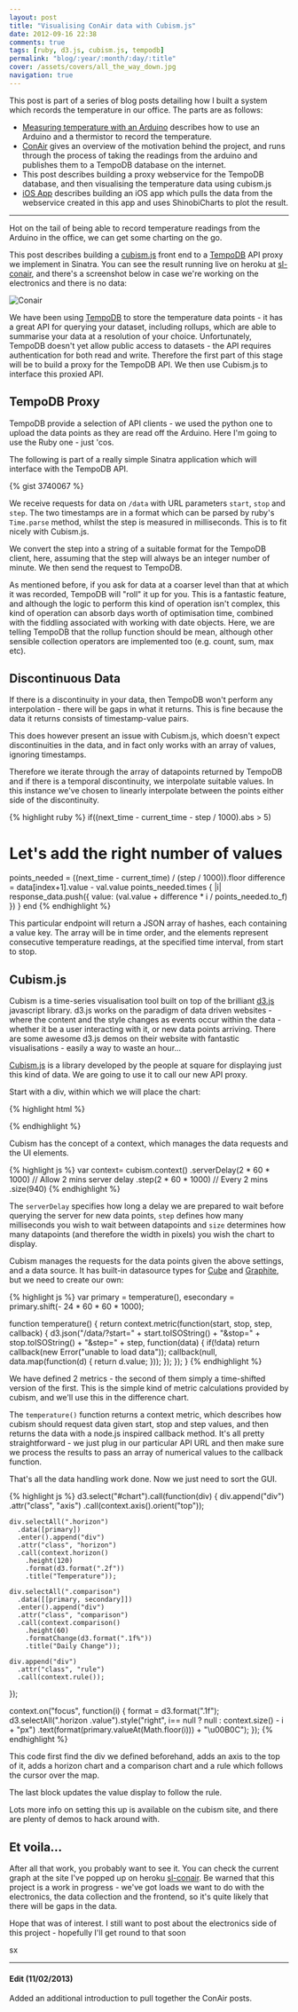 ```yaml
---
layout: post
title: "Visualising ConAir data with Cubism.js"
date: 2012-09-16 22:38
comments: true
tags: [ruby, d3.js, cubism.js, tempodb] 
permalink: "blog/:year/:month/:day/:title"
cover: /assets/covers/all_the_way_down.jpg
navigation: true
---
```


This post is part of a series of blog posts detailing how I built a system
which records the temperature in our office. The parts are as follows:

- [Measuring temperature with an Arduino](/blog/2012/09/23/measuring-the-temperature-with-an-arduino-and-a-thermistor)
describes how to use an Arduino and a thermistor to record the temperature.
- [ConAir](/blog/2012/09/14/conair-the-quest-for-reasonable-office-air-con)
gives an overview of the motivation behind the project, and runs through the
process of taking the readings from the arduino and publishes them to a TempoDB
database on the internet.
- This post describes building a proxy webservice for the TempoDB database, and
then visualising the temperature data using cubism.js
- [iOS App](/blog/2012/12/11/an-ios-app-for-plotting-live-data-conair-ios)
describes building an iOS app which pulls the data from the webservice created
in this app and uses ShinobiCharts to plot the result.

---


Hot on the tail of being able to record temperature readings from the
Arduino in the office, we can get some charting on the go.

This post describes building a [cubism.js](http://square.github.com/cubism)
front end to a [TempoDB](http://tempo-db.com/) API proxy we implement in
Sinatra. You can see the result running live on heroku at
[sl-conair](http://sl-conair.herokuapp.com/), and there's a screenshot
below in case we're working on the electronics and there is no data:

![Conair](/images/2012-09-16-sl-conair.png)

We have been using [TempoDB](http://tempo-db.com/) to store the temperature
data points - it has a great API for querying your dataset, including
rollups, which are able to summarise your data at a resolution of your choice.
Unfortunately, TempoDB doesn't yet allow public access to datasets - the
API requires authentication for both read and write. Therefore the first
part of this stage will be to build a proxy for the TempoDB API. We then
use Cubism.js to interface this proxied API.

<!-- more -->

## TempoDB Proxy

TempoDB provide a selection of API clients - we used the python one to upload
the data points as they are read off the Arduino. Here I'm going to use the
Ruby one - just 'cos.

The following is part of a really simple Sinatra application which will
interface with the TempoDB API.

{% gist 3740067 %} 

We receive requests for data on `/data` with URL parameters `start`, `stop` and
`step`. The two timestamps are in a format which can be parsed by ruby's `Time.parse`
method, whilst the step is measured in milliseconds. This is to fit nicely with
Cubism.js.

We convert the step into a string of a suitable format for the TempoDB client,
here, assuming that the step will always be an integer number of minute. We then
send the request to TempoDB.

As mentioned before, if you ask for data at a coarser level than that
at which it was recorded, TempoDB will "roll" it up for you. This is a
fantastic feature, and although the logic to perform this kind of operation isn't
complex, this kind of operation can absorb days worth of optimisation time,
combined with the fiddling associated with working with date objects. Here,
we are telling TempoDB that the rollup function should be mean, although
other sensible collection operators are implemented too (e.g. count, sum,
max etc).

## Discontinuous Data

If there is a discontinuity in your data, then TempoDB won't perform
any interpolation - there will be gaps in what it returns. This is fine because
the data it returns consists of timestamp-value pairs.

This does however present an issue with Cubism.js, which doesn't expect
discontinuities in the data, and in fact only works with an array of values,
ignoring timestamps.

Therefore we iterate through the array of datapoints returned by TempoDB
and if there is a temporal discontinuity, we interpolate suitable values. In this
instance we've chosen to linearly interpolate between the points either side
of the discontinuity.

{% highlight ruby %}
if((next_time - current_time - step / 1000).abs > 5)
  # Let's add the right number of values
  points_needed = ((next_time - current_time) / (step / 1000)).floor
  difference = data[index+1].value - val.value
  points_needed.times { |i| response_data.push({ value: (val.value + difference * i / points_needed.to_f) }) }
end
{% endhighlight %}

This particular endpoint will return a JSON array of hashes, each containing a
value key. The array will be in time order, and the elements represent
consecutive temperature readings, at the specified time interval, from start
to stop.


## Cubism.js

Cubism is a time-series visualisation tool built on top of the brilliant
[d3.js](http://d3js.org/) javascript library. d3.js works on the paradigm
of data driven websites - where the content and the style changes as events
occur within the data - whether it be a user interacting with it, or new
data points arriving. There are some awesome d3.js demos on their website
with fantastic visualisations - easily a way to waste an hour...

[Cubism.js](http://square.github.com/cubism) is a library developed by the
people at square for displaying just this kind of data. We are going to use
it to call our new API proxy.

Start with a div, within which we will place the chart:

{% highlight html %}
<div id="chart"></div>
{% endhighlight %}

Cubism has the concept of a context, which manages the data requests and the 
UI elements.

{% highlight js %}
var context= cubism.context()
    .serverDelay(2 * 60 * 1000) // Allow 2 mins server delay
    .step(2 * 60 * 1000) // Every 2 mins
    .size(940)
{% endhighlight %}

The `serverDelay` specifies how long a delay we are prepared to wait before
querying the server for new data points, `step` defines how many milliseconds
you wish to wait between datapoints and `size` determines how many datapoints
(and therefore the width in pixels) you wish the chart to display.

Cubism manages the requests for the data points given the above settings, and
a data source. It has built-in datasource types for [Cube](http://square.github.com/cube)
and [Graphite](http://graphite.wikidot.com), but we need to create our own:

{% highlight js %}
var primary = temperature(),
    esecondary = primary.shift(- 24 * 60 * 60 * 1000);

function temperature() {
  return context.metric(function(start, stop, step, callback) {
    d3.json("/data/?start=" + start.toISOString()
      + "&stop=" + stop.toISOString()
      + "&step=" + step, function(data) {
        if(!data) return callback(new Error("unable to load data"));
        callback(null, data.map(function(d) { return d.value; }));
      });
  });
}
{% endhighlight %}

We have defined 2 metrics - the second of them simply a time-shifted version of the
first. This is the simple kind of metric calculations provided by cubism, and
we'll use this in the difference chart.

The `temperature()` function returns a context metric, which describes
how cubism should request data given start, stop and step values, and then
returns the data with a node.js inspired callback method. It's all pretty
straightforward - we just plug in our particular API URL and then make sure
we process the results to pass an array of numerical values to the callback function.

That's all the data handling work done. Now we just need to sort the GUI.

{% highlight js %}
d3.select("#chart").call(function(div) {
    div.append("div")
      .attr("class", "axis")
      .call(context.axis().orient("top"));
    
    div.selectAll(".horizon")
      .data([primary])
      .enter().append("div")
      .attr("class", "horizon")
      .call(context.horizon()
        .height(120)
        .format(d3.format(".2f"))
        .title("Temperature"));

    div.selectAll(".comparison")
      .data([[primary, secondary]])
      .enter().append("div")
      .attr("class", "comparison")
      .call(context.comparison()
        .height(60)
        .formatChange(d3.format(".1f%"))
        .title("Daily Change"));

    div.append("div")
      .attr("class", "rule")
      .call(context.rule());
});

context.on("focus", function(i) {
    format = d3.format(".1f");
    d3.selectAll(".horizon .value").style("right", i== null ? null : context.size() - i + "px")
      .text(format(primary.valueAt(Math.floor(i))) + "\u00B0C");
});
{% endhighlight %}

This code first find the div we defined beforehand, adds an axis to the top
of it, adds a horizon chart and a comparison chart and a rule which follows the
cursor over the map.

The last block updates the value display to follow the rule.

Lots more info on setting this up is available on the cubism site, and there are plenty
of demos to hack around with.

## Et voila...

After all that work, you probably want to see it. You can check the current graph
at the site I've popped up on heroku [sl-conair](http://sl-conair.herokuapp.com/).
Be warned that this project is a work in progress - we've got loads we want to do
with the electronics, the data collection and the frontend, so it's quite likely that
there will be gaps in the data.

Hope that was of interest. I still want to post about the electronics side of this
project - hopefully I'll get round to that soon

sx

---


#### Edit (11/02/2013)
Added an additional introduction to pull together the ConAir posts.
